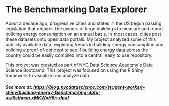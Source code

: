 # The Benchmarking Data Explorer

About a decade ago, progressive cities and states in the US begun passing legislation that requires the owners of large buildings to measure and report building energy consumption on an annual basis.  In most cases, cities post these datasets onto open data portals. My project analyzed some of this publicly available data, exploring trends in building energy consumption and building a proof-of-concept to see if building energy data across the country could be easily compiled into a central, easy to use repository.

This project was created as part of NYC Data Science Academy's Data Science Bootcamp. This project was focused on using the R Shiny framework to visualize and analyze data.

##### See more at: https://blog.nycdatascience.com/student-works/r-shiny/building-energy-benchmarking-data-us/#sthash.xMKWpH6n.dpuf
